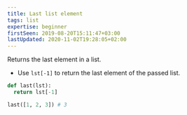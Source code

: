 ```yaml
---
title: Last list element
tags: list
expertise: beginner
firstSeen: 2019-08-20T15:11:47+03:00
lastUpdated: 2020-11-02T19:28:05+02:00
---
```


Returns the last element in a list.

- Use `lst[-1]` to return the last element of the passed list.

```py
def last(lst):
  return lst[-1]
```

```py
last([1, 2, 3]) # 3
```
